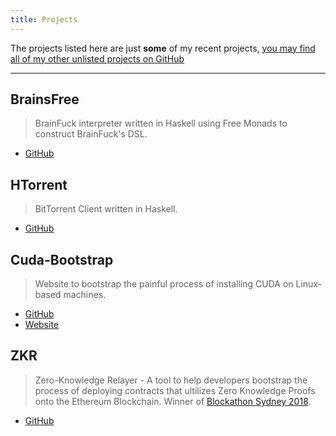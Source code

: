 ```yaml
---
title: Projects
---
```


The projects listed here are just __some__ of my recent projects, [you may find all of my other unlisted projects on GitHub](https://github.com/kendricktan?tab=repositories)

<hr />

## BrainsFree
> BrainFuck interpreter written in Haskell using Free Monads to construct BrainFuck's DSL.

- [GitHub](https://github.com/kendricktan/brainsfree)

## HTorrent
> BitTorrent Client written in Haskell.

- [GitHub](https://github.com/kendricktan/htorrent)

## Cuda-Bootstrap
> Website to bootstrap the painful process of installing CUDA on Linux-based machines.

- [GitHub](https://github.com/kendricktan/cuda-bootstrap)
- [Website](https://cuda-bootstrap.com/)

## ZKR
> Zero-Knowledge Relayer - A tool to help developers bootstrap the process of deploying contracts that ultilizes Zero Knowledge Proofs onto the Ethereum Blockchain.
Winner of [Blockathon Sydney 2018](https://medium.com/bitfwd/sydney-blockathon-2018-71fc236e5e65).

- [GitHub](https://github.com/kendricktan/zkr)